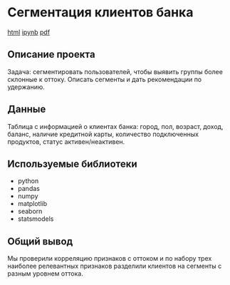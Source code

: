 # Сегментация клиентов банка
[html](https://github.com/zimiap/Portfolio/blob/main/Bank%20segmentation/banks_segmentation_13.html) [ipynb](https://github.com/zimiap/Portfolio/blob/main/Bank%20segmentation/banks_segmentation_13.ipynb) [pdf](https://github.com/zimiap/Portfolio/blob/main/Bank%20segmentation/banks_segmentation_13.pdf)
## Описание проекта
Задача: сегментировать пользователей, чтобы выявить группы более склонные к оттоку. Описать сегменты и дать рекомендации по удержанию.

## Данные
Таблица с информацией о клиентах банка: город, пол, возраст, доход, баланс, наличие кредитной карты, количество подключенных продуктов, статус активен/неактивен.

## Используемые библиотеки
- python
- pandas
- numpy
- matplotlib
- seaborn
- statsmodels
## Общий вывод
Мы проверили корреляцию признаков с оттоком и по набору трех наиболее релевантных признаков разделили клиентов на сегменты с разным уровнем оттока.
